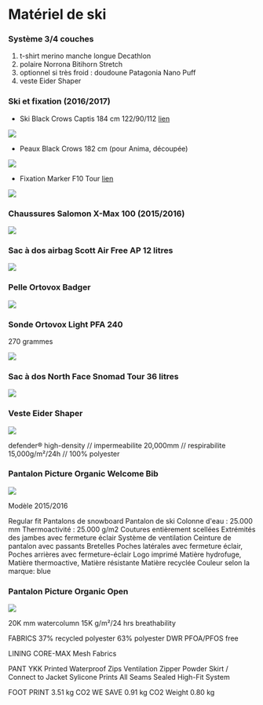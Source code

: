 # Matériel de ski

### Système 3/4 couches

1. t-shirt merino manche longue Decathlon
2. polaire Norrona Bitihorn Stretch
3. optionnel si très froid : doudoune Patagonia Nano Puff
4. veste Eider Shaper

### Ski et fixation (2016/2017)

- Ski Black Crows Captis 184 cm 122/90/112 [lien](https://www.black-crows.com/captis-skis)

![](https://voyage.wains.be/library/images/ski/captis.png)

- Peaux Black Crows 182 cm (pour Anima, découpée)

![](https://voyage.wains.be/library/images/ski/skins.png)

- Fixation Marker F10 Tour [lien](http://marker.net/products/bindings/tour-f10.html)

![](https://voyage.wains.be/library/images/ski/marker.png)

### Chaussures Salomon X-Max 100 (2015/2016)

![](https://voyage.wains.be/library/images/ski/salomon-x100.jpg)

### Sac à dos airbag Scott Air Free AP 12 litres

![](https://voyage.wains.be/library/images/ski/airbag.jpg)

### Pelle Ortovox Badger

![](https://voyage.wains.be/library/images/ski/pelle.jpg)

### Sonde Ortovox Light PFA 240

270 grammes

![](https://voyage.wains.be/library/images/ski/sonde.jpg)

### Sac à dos North Face Snomad Tour 36 litres

![](https://voyage.wains.be/library/images/ski/northface-snomad-tour.jpg)


### Veste Eider Shaper

![](https://voyage.wains.be/library/images/ski/eider-shaper.jpg)

defender® high-density // impermeabilite 20,000mm // respirabilite 15,000g/m²/24h // 100% polyester

### Pantalon Picture Organic Welcome Bib

![](https://voyage.wains.be/library/images/ski/picture-welcome.jpg)

Modèle 2015/2016

Regular fit
Pantalons de snowboard
Pantalon de ski
Colonne d'eau : 25.000 mm
Thermoactivité : 25.000 g/m2
Coutures entièrement scellées
Extrémités des jambes avec fermeture éclair
Système de ventilation
Ceinture de pantalon avec passants
Bretelles
Poches latérales avec fermeture éclair, Poches arrières avec fermeture-éclair
Logo imprimé
Matière hydrofuge, Matière thermoactive, Matière résistante
Matière recyclée
Couleur selon la marque: blue


### Pantalon Picture Organic Open

![](https://voyage.wains.be/library/images/skipant.jpg)

20K mm watercolumn
15K g/m²/24 hrs breathability

FABRICS
37% recycled polyester
63% polyester
DWR PFOA/PFOS free

LINING
CORE-MAX Mesh Fabrics

PANT
YKK Printed Waterproof Zips
Ventilation Zipper
Powder Skirt / Connect to Jacket
Sylicone Prints
All Seams Sealed
High-Fit System

FOOT PRINT
3.51 kg CO2
WE SAVE
0.91 kg CO2
Weight
0.80 kg
